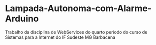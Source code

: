 # Lampada-Autonoma-com-Alarme-Arduino
Trabalho da disciplina de WebServices do quarto período do curso de Sistemas para a Internet do IF Sudeste MG Barbacena
